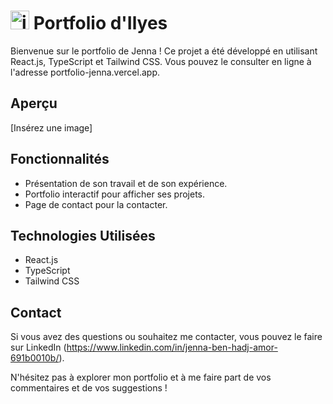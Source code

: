 # <img width="30px" height="30px" alt="icone" src="https://cdn-icons-png.flaticon.com/128/858/858814.png"> Portfolio d'Ilyes

Bienvenue sur le portfolio de Jenna ! Ce projet a été développé en utilisant React.js, TypeScript et Tailwind CSS. Vous pouvez le consulter en ligne à l'adresse portfolio-jenna.vercel.app.

## Aperçu

[Insérez une image]

## Fonctionnalités

- Présentation de son travail et de son expérience.
- Portfolio interactif pour afficher ses projets.
- Page de contact pour la contacter.

## Technologies Utilisées

- React.js
- TypeScript
- Tailwind CSS

## Contact

Si vous avez des questions ou souhaitez me contacter, vous pouvez le faire sur LinkedIn (https://www.linkedin.com/in/jenna-ben-hadj-amor-691b0010b/).

N'hésitez pas à explorer mon portfolio et à me faire part de vos commentaires et de vos suggestions !
